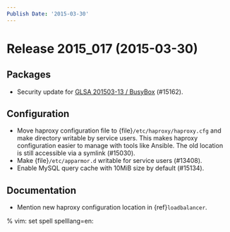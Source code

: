 ```yaml
---
Publish Date: '2015-03-30'
---
```


# Release 2015_017 (2015-03-30)

## Packages

- Security update for [GLSA 201503-13 / BusyBox](https://security.gentoo.org/glsa/201503-13) (#15162).

## Configuration

- Move haproxy configuration file to {file}`/etc/haproxy/haproxy.cfg` and make
  directory writable by service users. This makes haproxy configuration easier
  to manage with tools like Ansible. The old location is still accessible via a
  symlink (#15030).
- Make {file}`/etc/apparmor.d` writable for service users (#13408).
- Enable MySQL query cache with 10MiB size by default (#15134).

## Documentation

- Mention new haproxy configuration location in {ref}`loadbalancer`.

% vim: set spell spelllang=en:
